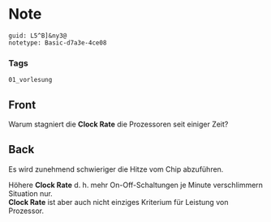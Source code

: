 # Note
```
guid: L5^B]&ny3@
notetype: Basic-d7a3e-4ce08
```

### Tags
```
01_vorlesung
```

## Front
Warum stagniert die <b>Clock Rate</b> die Prozessoren seit einiger Zeit?

## Back
Es wird zunehmend schwieriger die Hitze vom Chip abzuführen. <div>
</div><div>Höhere <b>Clock Rate</b> d. h. mehr On-Off-Schaltungen je Minute verschlimmern Situation nur.</div><div>
</div><div><b>Clock Rate</b> ist aber auch nicht einziges Kriterium für Leistung von Prozessor.</div>

